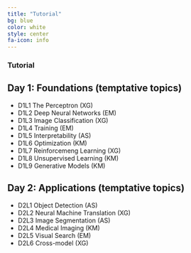 ```yaml
---
title: "Tutorial"
bg: blue
color: white
style: center
fa-icon: info
---
```


### Tutorial 


## Day 1: Foundations (temptative topics)

- D1L1 The Perceptron (XG) 
- D1L2 Deep Neural Networks (EM)
- D1L3 Image Classification (XG)
- D1L4 Training (EM)
- D1L5 Interpretability (AS)
- D1L6 Optimization (KM) 
- D1L7 Reinforcemeng Learning (XG)
- D1L8 Unsupervised Learning (KM)
- D1L9 Generative Models (KM)

## Day 2: Applications (temptative topics)

- D2L1 Object Detection (AS)
- D2L2 Neural Machine Translation (XG)
- D2L3 Image Segmentation (AS)
- D2L4 Medical Imaging (KM)
- D2L5 Visual Search (EM)
- D2L6 Cross-model (XG)
